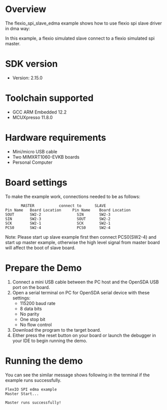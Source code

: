 Overview
========
The flexio_spi_slave_edma example shows how to use flexio spi slave  driver in dma way:

In this example, a flexio simulated slave connect to a flexio simulated spi master.

SDK version
===========
- Version: 2.15.0

Toolchain supported
===================
- GCC ARM Embedded  12.2
- MCUXpresso  11.8.0

Hardware requirements
=====================
- Mini/micro USB cable
- Two MIMXRT1060-EVKB boards
- Personal Computer

Board settings
==============
To make the example work, connections needed to be as follows:
~~~~~~~~~~~~~~~~~~~~~~~~~~~~~~~~~~~~~~~~~~~~~~~~~~~~~~
       MASTER           connect to      SLAVE
Pin Name   Board Location     Pin Name    Board Location
SOUT       SW2-2                SIN       SW2-3
SIN        SW2-3                SOUT      SW2-2
SCK        SW2-1                SCK       SW2-1
PCS0       SW2-4                PCS0      SW2-4
~~~~~~~~~~~~~~~~~~~~~~~~~~~~~~~~~~~~~~~~~~~~~~~~~~~~~~

Note: Please start up slave example first then connect PCS0(SW2-4) and start up master example, 
otherwise the high level signal from master board will affect the boot of slave board.

Prepare the Demo
================
1. Connect a mini USB cable between the PC host and the OpenSDA USB port on the board.
2. Open a serial terminal on PC for OpenSDA serial device with these settings:
    - 115200 baud rate
    - 8 data bits
    - No parity
    - One stop bit
    - No flow control
3. Download the program to the target board.
4. Either press the reset button on your board or launch the debugger in your IDE to begin running
   the demo.

Running the demo
================
You can see the similar message shows following in the terminal if the example runs successfully.

~~~~~~~~~~~~~~~~~~~~~~~~~~~~
FlexIO SPI edma example
Master Start...

Master runs successfully!
~~~~~~~~~~~~~~~~~~~~~~~~~~~~
